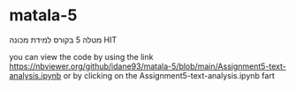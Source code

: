 # matala-5
מטלה 5 בקורס למידת מכונה HIT

you can view the code by using the link https://nbviewer.org/github/idane93/matala-5/blob/main/Assignment5-text-analysis.ipynb or by clicking on the Assignment5-text-analysis.ipynb
fart
